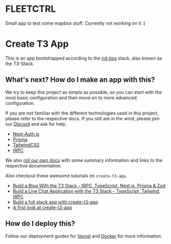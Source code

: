# FLEETCTRL

Small app to test some mapbox stuff. Currently not working on it :)

# Create T3 App

This is an app bootstrapped according to the [init.tips](https://init.tips) stack, also known as the T3-Stack.

## What's next? How do I make an app with this?

We try to keep this project as simple as possible, so you can start with the most basic configuration and then move on to more advanced configuration.

If you are not familiar with the different technologies used in this project, please refer to the respective docs. If you still are in the wind, please join our [Discord](https://t3.gg/discord) and ask for help.

- [Next-Auth.js](https://next-auth.js.org)
- [Prisma](https://prisma.io)
- [TailwindCSS](https://tailwindcss.com)
- [tRPC](https://trpc.io)

We also [roll our own docs](https://beta.create.t3.gg) with some summary information and links to the respective documentation.

Also checkout these awesome tutorials on `create-t3-app`.

- [Build a Blog With the T3 Stack - tRPC, TypeScript, Next.js, Prisma & Zod](https://www.youtube.com/watch?v=syEWlxVFUrY)
- [Build a Live Chat Application with the T3 Stack - TypeScript, Tailwind, tRPC](https://www.youtube.com/watch?v=dXRRY37MPuk)
- [Build a full stack app with create-t3-app](https://www.nexxel.dev/blog/ct3a-guestbook)
- [A first look at create-t3-app](https://dev.to/ajcwebdev/a-first-look-at-create-t3-app-1i8f)

## How do I deploy this?

Follow our deployment guides for [Vercel](https://beta.create.t3.gg/en/deployment/vercel) and [Docker](https://beta.create.t3.gg/en/deployment/docker) for more information.

